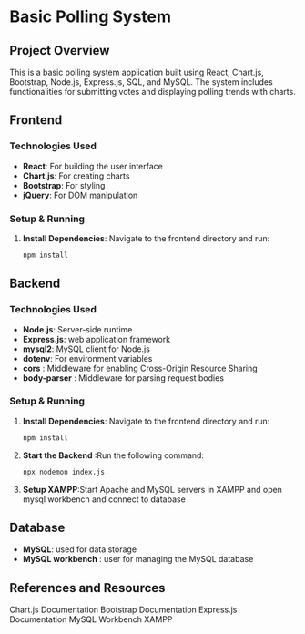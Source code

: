 # Basic Polling System

## Project Overview

This is a basic polling system application built using React, Chart.js, Bootstrap, Node.js, Express.js, SQL, and MySQL. The system includes functionalities for submitting votes and displaying polling trends with charts.

## Frontend

### Technologies Used
- **React**: For building the user interface
- **Chart.js**: For creating charts
- **Bootstrap**: For styling
- **jQuery**: For DOM manipulation

### Setup & Running

1. **Install Dependencies**: Navigate to the frontend directory and run:
   ```bash
   npm install

## Backend

### Technologies Used
- **Node.js**: Server-side runtime
- **Express.js**: web application framework
- **mysql2**: MySQL client for Node.js
- **dotenv**: For environment variables
- **cors** : Middleware for enabling Cross-Origin Resource Sharing
- **body-parser** : Middleware for parsing request bodies

  
### Setup & Running

1. **Install Dependencies**: Navigate to the frontend directory and run:
   ```bash
   npm install 

2. **Start the Backend** :Run the following command:
    ```bash
   npx nodemon index.js
    
3. **Setup XAMPP**:Start Apache and MySQL servers in XAMPP and open mysql workbench and connect to database

## Database
- **MySQL**: used for data storage
- **MySQL workbench** : user for managing the MySQL database


## References and Resources
Chart.js Documentation <!--https://react.dev/-->
Bootstrap Documentation
Express.js Documentation
MySQL Workbench
XAMPP
